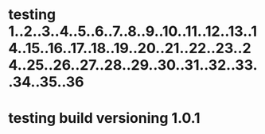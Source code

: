 # testing 1..2..3..4..5..6..7..8..9..10..11..12..13..14..15..16..17..18..19..20..21..22..23..24..25..26..27..28..29..30..31..32..33..34..35..36
# testing build versioning 1.0.1
